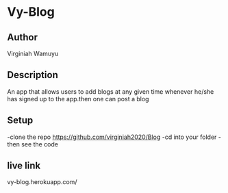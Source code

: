 # Vy-Blog

## Author 

Virginiah Wamuyu

## Description
 An app  that allows users to add blogs at any given time whenever he/she has signed up to the app.then one can post a blog

 ## Setup

 -clone the repo https://github.com/virginiah2020/Blog
 -cd into your folder
 -then see the code

 ## live link

 vy-blog.herokuapp.com/